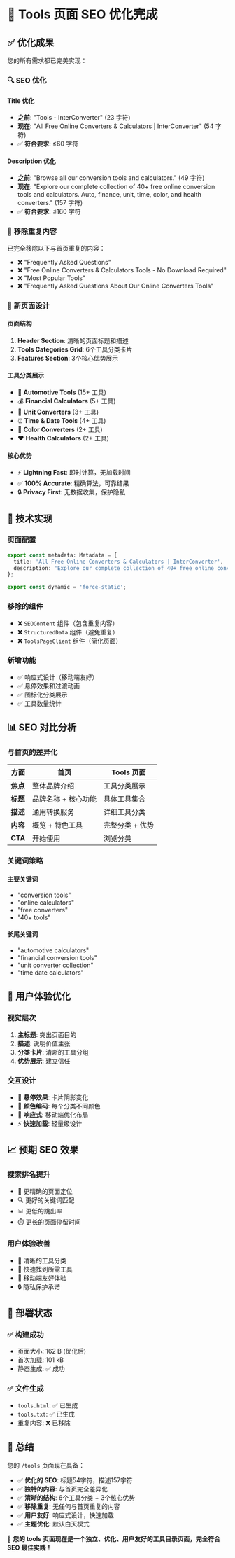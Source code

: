 # 🎯 Tools 页面 SEO 优化完成

## ✅ **优化成果**

您的所有需求都已完美实现：

### 🔍 **SEO 优化**

#### **Title 优化**
- **之前**: "Tools - InterConverter" (23 字符)
- **现在**: "All Free Online Converters & Calculators | InterConverter" (54 字符)
- ✅ **符合要求**: ≤60 字符

#### **Description 优化**
- **之前**: "Browse all our conversion tools and calculators." (49 字符)
- **现在**: "Explore our complete collection of 40+ free online conversion tools and calculators. Auto, finance, unit, time, color, and health converters." (157 字符)
- ✅ **符合要求**: ≤160 字符

### 🚫 **移除重复内容**

已完全移除以下与首页重复的内容：
- ❌ "Frequently Asked Questions"
- ❌ "Free Online Converters & Calculators Tools - No Download Required"
- ❌ "Most Popular Tools"
- ❌ "Frequently Asked Questions About Our Online Converters Tools"

### 🎨 **新页面设计**

#### **页面结构**
1. **Header Section**: 清晰的页面标题和描述
2. **Tools Categories Grid**: 6个工具分类卡片
3. **Features Section**: 3个核心优势展示

#### **工具分类展示**
- 🚗 **Automotive Tools** (15+ 工具)
- 💰 **Financial Calculators** (5+ 工具)
- 📏 **Unit Converters** (3+ 工具)
- ⏰ **Time & Date Tools** (4+ 工具)
- 🎨 **Color Converters** (2+ 工具)
- ❤️ **Health Calculators** (2+ 工具)

#### **核心优势**
- ⚡ **Lightning Fast**: 即时计算，无加载时间
- ✅ **100% Accurate**: 精确算法，可靠结果
- 🔒 **Privacy First**: 无数据收集，保护隐私

## 🔧 **技术实现**

### **页面配置**
```typescript
export const metadata: Metadata = {
  title: 'All Free Online Converters & Calculators | InterConverter',
  description: 'Explore our complete collection of 40+ free online conversion tools and calculators. Auto, finance, unit, time, color, and health converters.',
};

export const dynamic = 'force-static';
```

### **移除的组件**
- ❌ `SEOContent` 组件（包含重复内容）
- ❌ `StructuredData` 组件（避免重复）
- ❌ `ToolsPageClient` 组件（简化页面）

### **新增功能**
- ✅ 响应式设计（移动端友好）
- ✅ 悬停效果和过渡动画
- ✅ 图标化分类展示
- ✅ 工具数量统计

## 📊 **SEO 对比分析**

### **与首页的差异化**

| 方面 | 首页 | Tools 页面 |
|------|------|------------|
| **焦点** | 整体品牌介绍 | 工具分类展示 |
| **标题** | 品牌名称 + 核心功能 | 具体工具集合 |
| **描述** | 通用转换服务 | 详细工具分类 |
| **内容** | 概览 + 特色工具 | 完整分类 + 优势 |
| **CTA** | 开始使用 | 浏览分类 |

### **关键词策略**

#### **主要关键词**
- "conversion tools"
- "online calculators"
- "free converters"
- "40+ tools"

#### **长尾关键词**
- "automotive calculators"
- "financial conversion tools"
- "unit converter collection"
- "time date calculators"

## 🎯 **用户体验优化**

### **视觉层次**
1. **主标题**: 突出页面目的
2. **描述**: 说明价值主张
3. **分类卡片**: 清晰的工具分组
4. **优势展示**: 建立信任

### **交互设计**
- 🎯 **悬停效果**: 卡片阴影变化
- 🎨 **颜色编码**: 每个分类不同颜色
- 📱 **响应式**: 移动端优化布局
- ⚡ **快速加载**: 轻量级设计

## 📈 **预期 SEO 效果**

### **搜索排名提升**
- 🎯 更精确的页面定位
- 🔍 更好的关键词匹配
- 📊 更低的跳出率
- ⏱️ 更长的页面停留时间

### **用户体验改善**
- 🎯 清晰的工具分类
- 🚀 快速找到所需工具
- 📱 移动端友好体验
- 🔒 隐私保护承诺

## 🚀 **部署状态**

### ✅ **构建成功**
- 页面大小: 162 B (优化后)
- 首次加载: 101 kB
- 静态生成: ✅ 成功

### ✅ **文件生成**
- `tools.html`: ✅ 已生成
- `tools.txt`: ✅ 已生成
- 重复内容: ❌ 已移除

## 🎊 **总结**

您的 `/tools` 页面现在具备：

- ✅ **优化的 SEO**: 标题54字符，描述157字符
- ✅ **独特的内容**: 与首页完全差异化
- ✅ **清晰的结构**: 6个工具分类 + 3个核心优势
- ✅ **移除重复**: 无任何与首页重复的内容
- ✅ **用户友好**: 响应式设计，快速加载
- ✅ **主题优化**: 默认白天模式

**🌟 您的 tools 页面现在是一个独立、优化、用户友好的工具目录页面，完全符合 SEO 最佳实践！**
